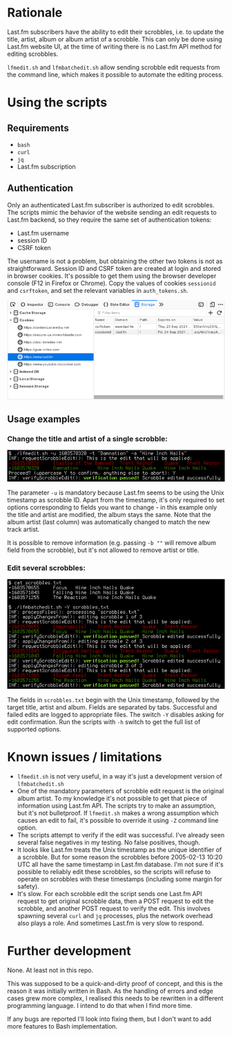 # Rationale
Last.fm subscribers have the ability to edit their scrobbles, i.e. to update the
title, artist, album or album artist of a scrobble. This can only be done using
Last.fm website UI, at the time of writing there is no Last.fm API method for
editing scrobbles.

`lfmedit.sh` and `lfmbatchedit.sh` allow sending scrobble edit requests from the
command line, which makes it possible to automate the editing process.

# Using the scripts

## Requirements
* `bash`
* `curl`
* `jq`
* Last.fm subscription

## Authentication

Only an authenticated Last.fm subscriber is authorized to edit scrobbles. The
scripts mimic the behavior of the website sending an edit requests to Last.fm
backend, so they require the same set of authentication tokens:
* Last.fm username
* session ID
* CSRF token

The username is not a problem, but obtaining the other two tokens is not as
straightforward. Session ID and CSRF token are created at login and stored in
browser cookies. It's possible to get them using the browser developer console
(F12 in Firefox or Chrome). Copy the values of cookies `sessionid` and `csrftoken`,
and set the relevant variables in `auth_tokens.sh`.

![Firefox developer console with relevant cookies](img/cookies.png)

## Usage examples

### Change the title and artist of a single scrobble:

![Edit a single scrobble with lfmedit.sh](img/single_edit.png)

The parameter `-u` is mandatory because Last.fm seems to be using the Unix timestamp
as scrobble ID. Apart from the timestamp, it's only required to set options
corresponding to fields you want to change - in this example only the title and
artist are modified, the album stays the same. Note that the album artist (last
column) was automatically changed to match the new track artist.

It is possible to remove information (e.g. passing `-b ""` will remove album field
from the scrobble), but it's not allowed to remove artist or title.

### Edit several scrobbles:

![Edit a single scrobble with lfmedit.sh](img/batch_edit.png)

The fields in `scrobbles.txt` begin with the Unix timestamp, followed by the target
title, artist and album. Fields are separated by tabs. Successful and failed edits
are logged to appropriate files. The switch `-Y` disables asking for edit confirmation.
Run the scripts with `-h` switch to get the full list of supported options.

# Known issues / limitations

* `lfmedit.sh` is not very useful, in a way it's just a development version of
  `lfmbatchedit.sh`
* One of the mandatory parameters of scrobble edit request is the original album
  artist. To my knowledge it's not possible to get that piece of information using
  Last.fm API. The scripts try to make an assumption, but it's not bulletproof. If
  `lfmedit.sh` makes a wrong assumption which causes an edit to fail, it's possible
  to override it using `-Z` command line option.
* The scripts attempt to verify if the edit was successful. I've already seen
  several false negatives in my testing. No false positives, though.
* It looks like Last.fm treats the Unix timestamp as the unique identifier of
  a scrobble. But for some reason the scrobbles before 2005-02-13 10:20 UTC all
  have the same timestamp in Last.fm database. I'm not sure if it's possible to
  reliably edit these scrobbles, so the scripts will refuse to operate on scrobbles
  with these timestamps (including some margin for safety).
* It's slow. For each scrobble edit the script sends one Last.fm API request to get
  original scrobble data, then a POST request to edit the scrobble, and another POST
  request to verify the edit. This involves spawning several `curl` and `jq` processes,
  plus the network overhead also plays a role. And sometimes Last.fm is very slow to
  respond.

# Further development
None. At least not in this repo.

This was supposed to be a quick-and-dirty proof of concept, and this is the reason
it was initially written in Bash. As the handling of errors and edge cases grew more
complex, I realised this needs to be rewritten in a different programming language.
I intend to do that when I find more time.

If any bugs are reported I'll look into fixing them, but I don't want to add more
features to Bash implementation.
